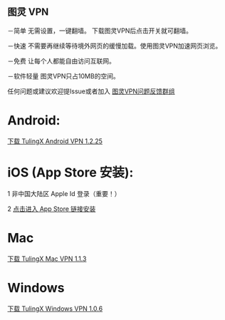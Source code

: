 ## 图灵 VPN 

－简单 无需设置，一键翻墙。 下载图灵VPN后点击开关就可翻墙。

－快速 不需要再继续等待境外网页的缓慢加载。使用图灵VPN加速网页浏览。

－免费 让每个人都能自由访问互联网。

－软件轻量 图灵VPN只占10MB的空间。

任何问题或建议欢迎提Issue或者加入 [图灵VPN问题反馈群组](https://t.me/joinchat/hQIgjjh2XnNiNzU1)


# Android:

[下载 TulingX Android VPN 1.2.25](https://f002.backblazeb2.com/file/tulingx/Android/ReleaseNew/iturling.apk) 

# iOS (App Store 安装):

   1 非中国大陆区 Apple Id 登录（重要！） 
      
   2 [点击进入 App Store 链接安装](https://apps.apple.com/us/app/tulingx-proxy/id1535431878)

# Mac
[下载 TulingX Mac VPN 1.1.3](https://f002.backblazeb2.com/file/tulingx/Mac/ReleaseNew/TulingX.dmg) 


# Windows
[下载 TulingX Windows VPN 1.0.6](https://f002.backblazeb2.com/file/tulingx/Windows/ReleaseNew/tulingx_setup.exe) 

